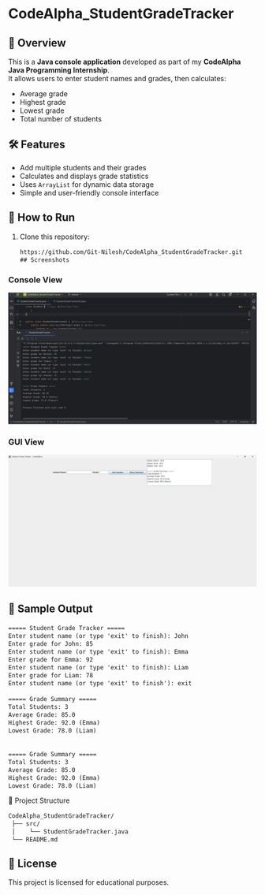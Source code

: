 # CodeAlpha_StudentGradeTracker

## 📌 Overview
This is a **Java console application** developed as part of my **CodeAlpha Java Programming Internship**.  
It allows users to enter student names and grades, then calculates:

- Average grade
- Highest grade
- Lowest grade
- Total number of students

## 🛠 Features
- Add multiple students and their grades
- Calculates and displays grade statistics
- Uses `ArrayList` for dynamic data storage
- Simple and user-friendly console interface
## 🚀 How to Run
1. Clone this repository:
    ```bash'''
   https://github.com/Git-Nilesh/CodeAlpha_StudentGradeTracker.git
    ## Screenshots
### Console View
![Console Screenshot](images/console.png)
### GUI View
![GUI Screenshot](images/GUI.png)
## 📸 Sample Output
```plaintext
===== Student Grade Tracker =====
Enter student name (or type 'exit' to finish): John
Enter grade for John: 85
Enter student name (or type 'exit' to finish): Emma
Enter grade for Emma: 92
Enter student name (or type 'exit' to finish): Liam
Enter grade for Liam: 78
Enter student name (or type 'exit' to finish'): exit

===== Grade Summary =====
Total Students: 3
Average Grade: 85.0
Highest Grade: 92.0 (Emma)
Lowest Grade: 78.0 (Liam)


===== Grade Summary =====
Total Students: 3
Average Grade: 85.0
Highest Grade: 92.0 (Emma)
Lowest Grade: 78.0 (Liam)
```

📂 Project Structure
```plaintext
CodeAlpha_StudentGradeTracker/
 ├── src/
 │    └── StudentGradeTracker.java
 └── README.md
```



 📜 License
 ---
This project is licensed for educational purposes.


   
   
